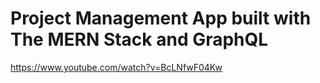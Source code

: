 # Project Management App built with The MERN Stack and GraphQL

https://www.youtube.com/watch?v=BcLNfwF04Kw
